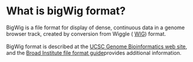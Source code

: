 # What is bigWig format?
<!-- pombase_categories: Data Submission and Formats -->

BigWig is a file format for display of dense, continuous data in a
genome browser track, created by conversion from Wiggle (
[WIG](/faq/what-wig-format)) format.\
\
BigWig format is described at the [UCSC Genome Bioinformatics web site](http://genome.ucsc.edu/goldenPath/help/bigWig.html), and the
[Broad Institute file format guide](http://www.broadinstitute.org/software/igv/bigwig)provides
additional information.

